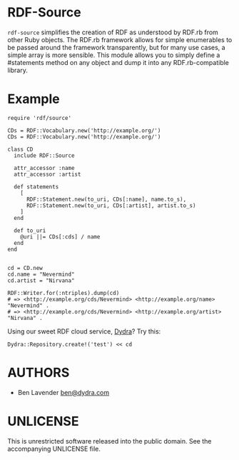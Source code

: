RDF-Source
==========

`rdf-source` simplifies the creation of RDF as understood by RDF.rb from other
Ruby objects. The RDF.rb framework allows for simple enumerables to be passed
around the framework transparently, but for many use cases, a simple array is
more sensible. This module allows you to simply define a #statements method on
any object and dump it into any RDF.rb-compatible library.


Example
=======

    require 'rdf/source'

    CDs = RDF::Vocabulary.new('http://example.org/')
    CDs = RDF::Vocabulary.new('http://example.org/')

    class CD
      include RDF::Source

      attr_accessor :name
      attr_accessor :artist

      def statements
        [
          RDF::Statement.new(to_uri, CDs[:name], name.to_s),
          RDF::Statement.new(to_uri, CDs[:artist], artist.to_s)
        ]
      end
      
      def to_uri
        @uri ||= CDs[:cds] / name
      end
    end


    cd = CD.new
    cd.name = "Nevermind"
    cd.artist = "Nirvana"

    RDF::Writer.for(:ntriples).dump(cd)
    # => <http://example.org/cds/Nevermind> <http://example.org/name> "Nevermind" .
    # => <http://example.org/cds/Nevermind> <http://example.org/artist> "Nirvana" .

Using our sweet RDF cloud service, [Dydra](http://dydra.com)? Try this:
    
    Dydra::Repository.create!('test') << cd


AUTHORS
=======

 * Ben Lavender <ben@dydra.com>

UNLICENSE
=========

This is unrestricted software released into the public domain. See the accompanying UNLICENSE file.



